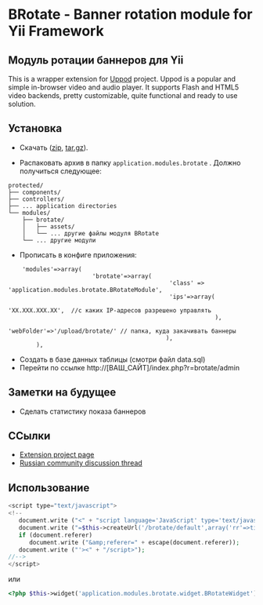 BRotate - Banner rotation module for Yii Framework
=======

## Модуль ротации баннеров для Yii

This is a wrapper extension for [Uppod](http://uppod.ru/) project. Uppod is a popular and simple in-browser video and
audio player. It supports Flash and HTML5 video backends, pretty customizable, quite functional and ready to use
solution.

## Установка

* Скачать ([zip](https://github.com/kosenka/brotate/zipball/master), [tar.gz](https://github.com/kosenka/brotate/tarball/master)).

* Распаковать архив в папку `application.modules.brotate` . Должно получиться следующее:

```
protected/
├── components/
├── controllers/
├── ... application directories
└── modules/
    ├── brotate/
    │   ├── assets/
    │   └── ... другие файлы модуля BRotate
    └── ... другие модули
```

* Прописать в конфиге приложения:
```
    'modules'=>array(
                        'brotate'=>array(
                                              'class' => 'application.modules.brotate.BRotateModule',
                                              'ips'=>array(
                                                           'XX.XXX.XXX.XX',  //с каких IP-адресов разрешено управлять
                                                           ),
                                              'webFolder'=>'/upload/brotate/' // папка, куда закачивать баннеры
                                             ),
        ),
```

* Создать в базе данных таблицы (смотри файл data.sql)
* Перейти по ссылке http://[ВАШ_САЙТ]/index.php?r=brotate/admin

## Заметки на будущее

* Сделать статистику показа баннеров

## ССылки

* [Extension project page](https://github.com/kosenka/brotate)
* [Russian community discussion thread](http://yiiframework.ru/forum/viewtopic.php?f=)

## Использование

```php
<script type="text/javascript">
<!--
   document.write ("<" + "script language='JavaScript' type='text/javascript' src='");
   document.write ("=$this->createUrl('/brotate/default',array('rr'=>time()))");
   if (document.referer)
      document.write ("&amp;referer=" + escape(document.referer));
   document.write ("'><" + "/script>");
//-->
</script>
```
или
```php
<?php $this->widget('application.modules.brotate.widget.BRotateWidget'); ?>
```
